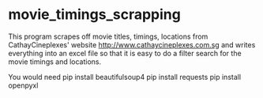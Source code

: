 # movie_timings_scrapping
This program scrapes off movie titles, timings, locations from CathayCineplexes' website http://www.cathaycineplexes.com.sg and writes everything into an excel file so that it is easy to do a filter search for the movie timings and locations.

You would need
pip install beautifulsoup4
pip install requests
pip install openpyxl
